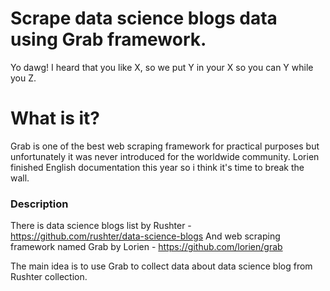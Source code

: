 # Scrape data science blogs data using Grab framework.

Yo dawg! I heard that you like X, so we put Y in your X so you can Y while you Z.

# What is it?

Grab is one of the best web scraping framework for practical purposes but unfortunately it was never introduced for the worldwide community. Lorien finished English documentation this year so i think it's time to break the wall.

### Description

There is data science blogs list by Rushter - https://github.com/rushter/data-science-blogs
And web scraping framework named Grab by Lorien - https://github.com/lorien/grab

The main idea is to use Grab to collect data about data science blog from Rushter collection.
